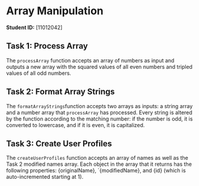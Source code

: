 # Array Manipulation

**Student ID:** [11012042]

## Task 1: Process Array
The `processArray` function accepts an array of numbers as input and outputs a new array with the squared values of all even numbers and tripled values of all odd numbers.

## Task 2: Format Array Strings
The `formatArrayStrings`function accepts two arrays as inputs: a string array and a number array that `processArray` has processed. Every string is altered by the function according to the matching number: if the number is odd, it is converted to lowercase, and if it is even, it is capitalized.

## Task 3: Create User Profiles
The `createUserProfiles` function accepts an array of names as well as the Task 2 modified names array. Each object in the array that it returns has the following properties: {originalName}, `{modifiedName}, and {id} (which is auto-incremented starting at 1).

